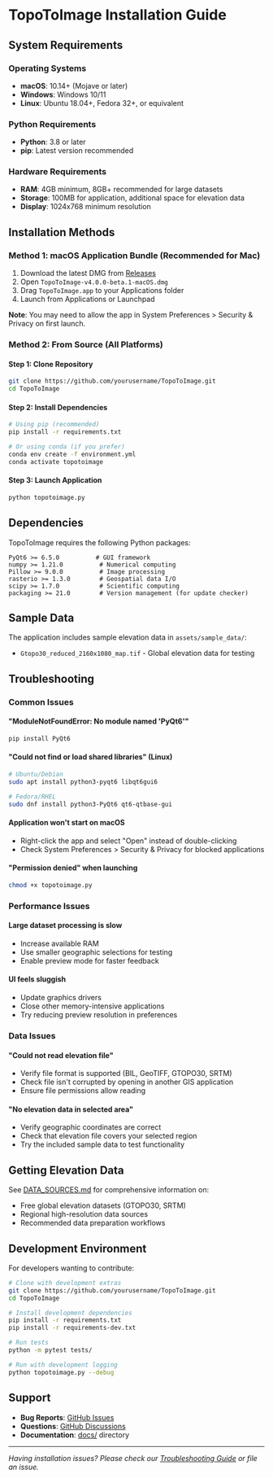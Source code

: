 # TopoToImage Installation Guide

## System Requirements

### Operating Systems
- **macOS**: 10.14+ (Mojave or later)
- **Windows**: Windows 10/11
- **Linux**: Ubuntu 18.04+, Fedora 32+, or equivalent

### Python Requirements
- **Python**: 3.8 or later
- **pip**: Latest version recommended

### Hardware Requirements
- **RAM**: 4GB minimum, 8GB+ recommended for large datasets
- **Storage**: 100MB for application, additional space for elevation data
- **Display**: 1024x768 minimum resolution

## Installation Methods

### Method 1: macOS Application Bundle (Recommended for Mac)

1. Download the latest DMG from [Releases](https://github.com/yourusername/TopoToImage/releases)
2. Open `TopoToImage-v4.0.0-beta.1-macOS.dmg`
3. Drag `TopoToImage.app` to your Applications folder
4. Launch from Applications or Launchpad

**Note**: You may need to allow the app in System Preferences > Security & Privacy on first launch.

### Method 2: From Source (All Platforms)

#### Step 1: Clone Repository
```bash
git clone https://github.com/yourusername/TopoToImage.git
cd TopoToImage
```

#### Step 2: Install Dependencies
```bash
# Using pip (recommended)
pip install -r requirements.txt

# Or using conda (if you prefer)
conda env create -f environment.yml
conda activate topotoimage
```

#### Step 3: Launch Application
```bash
python topotoimage.py
```

## Dependencies

TopoToImage requires the following Python packages:

```
PyQt6 >= 6.5.0          # GUI framework
numpy >= 1.21.0          # Numerical computing  
Pillow >= 9.0.0          # Image processing
rasterio >= 1.3.0        # Geospatial data I/O
scipy >= 1.7.0           # Scientific computing
packaging >= 21.0        # Version management (for update checker)
```

## Sample Data

The application includes sample elevation data in `assets/sample_data/`:
- `Gtopo30_reduced_2160x1080_map.tif` - Global elevation data for testing

## Troubleshooting

### Common Issues

#### "ModuleNotFoundError: No module named 'PyQt6'"
```bash
pip install PyQt6
```

#### "Could not find or load shared libraries" (Linux)
```bash
# Ubuntu/Debian
sudo apt install python3-pyqt6 libqt6gui6

# Fedora/RHEL
sudo dnf install python3-PyQt6 qt6-qtbase-gui
```

#### Application won't start on macOS
- Right-click the app and select "Open" instead of double-clicking
- Check System Preferences > Security & Privacy for blocked applications

#### "Permission denied" when launching
```bash
chmod +x topotoimage.py
```

### Performance Issues

#### Large dataset processing is slow
- Increase available RAM
- Use smaller geographic selections for testing
- Enable preview mode for faster feedback

#### UI feels sluggish
- Update graphics drivers
- Close other memory-intensive applications
- Try reducing preview resolution in preferences

### Data Issues

#### "Could not read elevation file"
- Verify file format is supported (BIL, GeoTIFF, GTOPO30, SRTM)
- Check file isn't corrupted by opening in another GIS application
- Ensure file permissions allow reading

#### "No elevation data in selected area"
- Verify geographic coordinates are correct
- Check that elevation file covers your selected region
- Try the included sample data to test functionality

## Getting Elevation Data

See [DATA_SOURCES.md](DATA_SOURCES.md) for comprehensive information on:
- Free global elevation datasets (GTOPO30, SRTM)
- Regional high-resolution data sources
- Recommended data preparation workflows

## Development Environment

For developers wanting to contribute:

```bash
# Clone with development extras
git clone https://github.com/yourusername/TopoToImage.git
cd TopoToImage

# Install development dependencies
pip install -r requirements.txt
pip install -r requirements-dev.txt

# Run tests
python -m pytest tests/

# Run with development logging
python topotoimage.py --debug
```

## Support

- **Bug Reports**: [GitHub Issues](https://github.com/yourusername/TopoToImage/issues)
- **Questions**: [GitHub Discussions](https://github.com/yourusername/TopoToImage/discussions)
- **Documentation**: [docs/](docs/) directory

---

*Having installation issues? Please check our [Troubleshooting Guide](docs/TROUBLESHOOTING.md) or file an issue.*